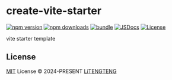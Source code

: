 # create-vite-starter

[![npm version][npm-version-src]][npm-version-href]
[![npm downloads][npm-downloads-src]][npm-downloads-href]
[![bundle][bundle-src]][bundle-href]
[![JSDocs][jsdocs-src]][jsdocs-href]
[![License][license-src]][license-href]

vite starter template

## License

[MIT](./LICENSE) License © 2024-PRESENT [LiTENGTENG](https://github.com/ltteng)

<!-- Badges -->

[npm-version-src]: https://img.shields.io/npm/v/create-vite-starter?style=flat&colorA=080f12&colorB=1fa669
[npm-version-href]: https://npmjs.com/package/create-vite-starter
[npm-downloads-src]: https://img.shields.io/npm/dm/create-vite-starter?style=flat&colorA=080f12&colorB=1fa669
[npm-downloads-href]: https://npmjs.com/package/create-vite-starter
[bundle-src]: https://img.shields.io/bundlephobia/minzip/create-vite-starter?style=flat&colorA=080f12&colorB=1fa669&label=minzip
[bundle-href]: https://bundlephobia.com/result?p=create-vite-starter
[license-src]: https://img.shields.io/github/license/ltteng/create-vite-starter.svg?style=flat&colorA=080f12&colorB=1fa669
[license-href]: https://github.com/ltteng/create-vite-starter/blob/main/LICENSE
[jsdocs-src]: https://img.shields.io/badge/jsdocs-reference-080f12?style=flat&colorA=080f12&colorB=1fa669
[jsdocs-href]: https://www.jsdocs.io/package/create-vite-starter
